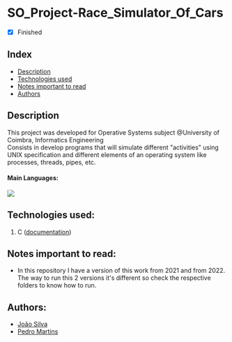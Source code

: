 # SO_Project-Race_Simulator_Of_Cars

- [x] Finished

## Index
- [Description](#description)
- [Technologies used](#technologies-used)
- [Notes important to read](#notes-important-to-read)
- [Authors](#authors)

## Description
This project was developed for Operative Systems subject @University of Coimbra, Informatics Engineering <br>
Consists in develop programs that will simulate different "activities" using UNIX specification and different elements of an operating system like processes, threads, pipes, etc.

#### Main Languages:
![](https://img.shields.io/badge/-C-333333?style=flat&logo=C%2B%2B&logoColor=5459E2) 

## Technologies used:
1. C ([documentation](https://devdocs.io/c/))

## Notes important to read:
   - In this repository I have a version of this work from 2021 and from 2022. The way to run this 2 versions it's different so check the respective folders to know how to run.

## Authors:
- [João Silva](https://github.com/ikikara)
- [Pedro Martins](https://github.com/PedroMartinsUC)


